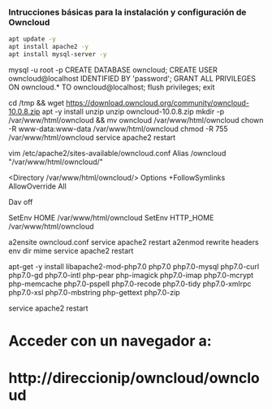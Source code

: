 ### Intrucciones básicas para la instalación y configuración de Owncloud

```bash
apt update -y
apt install apache2 -y
apt install mysql-server -y
```


mysql -u root -p
CREATE DATABASE owncloud;
CREATE USER owncloud@localhost IDENTIFIED BY 'password';
GRANT ALL PRIVILEGES ON owncloud.* TO owncloud@localhost;
flush privileges;
exit

cd /tmp && wget https://download.owncloud.org/community/owncloud-10.0.8.zip 
apt -y install unzip
unzip owncloud-10.0.8.zip
mkdir -p /var/www/html/owncloud && mv owncloud /var/www/html/owncloud
chown -R www-data:www-data /var/www/html/owncloud
chmod -R 755 /var/www/html/owncloud
service apache2 restart

vim /etc/apache2/sites-available/owncloud.conf
Alias /owncloud "/var/www/html/owncloud/"

<Directory /var/www/html/owncloud/>
        Options +FollowSymlinks
        AllowOverride All

<IfModule mod_dav.c>
        Dav off
</IfModule>

SetEnv HOME /var/www/html/owncloud
SetEnv HTTP_HOME /var/www/html/owncloud
</Directory>

a2ensite owncloud.conf
service apache2 restart
a2enmod rewrite headers env dir mime
service apache2 restart

apt-get -y install libapache2-mod-php7.0 php7.0 php7.0-mysql php7.0-curl php7.0-gd php7.0-intl php-pear php-imagick php7.0-imap php7.0-mcrypt php-memcache  php7.0-pspell php7.0-recode php7.0-tidy php7.0-xmlrpc php7.0-xsl php7.0-mbstring php-gettext php7.0-zip

service apache2 restart

# Acceder con un navegador a:
# http://direccionip/owncloud/owncloud
